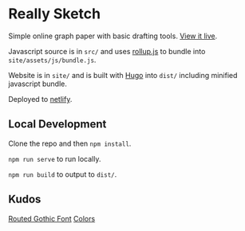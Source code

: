# Really Sketch

Simple online graph paper with basic drafting tools. [View it live](https://reallysketch.com/).

Javascript source is in `src/` and uses [rollup.js](https://rollupjs.org/guide/en/) to bundle into `site/assets/js/bundle.js`.

Website is in `site/` and is built with [Hugo](https://gohugo.io/) into `dist/` including minified javascript bundle.

Deployed to [netlify](https://app.netlify.com/sites/reallysketch/deploys).

## Local Development

Clone the repo and then `npm install`.

`npm run serve` to run locally.

`npm run build` to output to `dist/`.

## Kudos

[Routed Gothic Font](https://github.com/dse/routed-gothic)
[Colors](https://clrs.cc/)